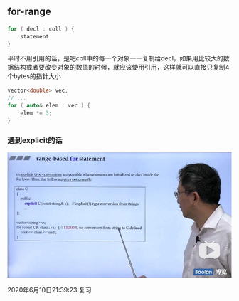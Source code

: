 ## for-range
```cpp
for ( decl : coll ) {
    statement
}
```

平时不用引用的话，是吧coll中的每一个对象一一复制给decl，如果用比较大的数据结构或者要改变对象的数值的时候，就应该使用引用，这样就可以直接只复制4个bytes的指针大小
```cpp
vector<double> vec;
// ...
for ( auto& elem : vec ) {
    elem *= 3;
}
```

### 遇到explicit的话
![遇到explicit](遇到explicit.jpg)

2020年6月10日21:39:23 复习